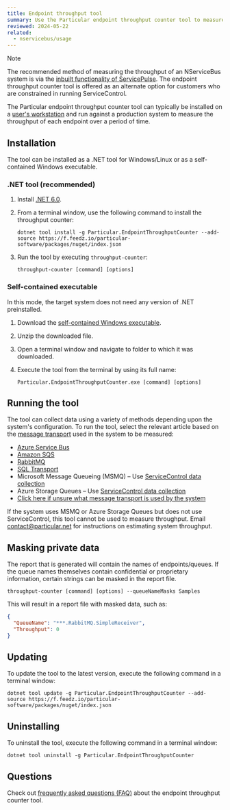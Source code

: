 ```yaml
---
title: Endpoint throughput tool
summary: Use the Particular endpoint throughput counter tool to measure the usage of an NServiceBus system.
reviewed: 2024-05-22
related:
  - nservicebus/usage
---
```


> [!NOTE]
> The recommended method of measuring the throughput of an NServiceBus system is via the [inbuilt functionality of ServicePulse](./../../servicepulse/usage.md).
> The endpoint throughput counter tool is offered as an alternate option for customers who are constrained in running ServiceControl.

The Particular endpoint throughput counter tool can typically be installed on a [user's workstation](faq.md#does-the-tool-need-to-run-on-my-production-server) and run against a production system to measure the throughput of each endpoint over a period of time.

## Installation

The tool can be installed as a .NET tool for Windows/Linux or as a self-contained Windows executable.

### .NET tool (recommended)

1. Install [.NET 6.0](https://dotnet.microsoft.com/en-us/download).
1. From a terminal window, use the following command to install the throughput counter:

   ```shell
   dotnet tool install -g Particular.EndpointThroughputCounter --add-source https://f.feedz.io/particular-software/packages/nuget/index.json
   ```

1. Run the tool by executing `throughput-counter`:

   ```shell
   throughput-counter [command] [options]
   ```

### Self-contained executable

In this mode, the target system does not need any version of .NET preinstalled.

1. Download the [self-contained Windows executable](https://s3.amazonaws.com/particular.downloads/EndpointThroughputCounter/Particular.EndpointThroughputCounter.zip).
1. Unzip the downloaded file.
1. Open a terminal window and navigate to folder to which it was downloaded.
1. Execute the tool from the terminal by using its full name:

   ```shell
   Particular.EndpointThroughputCounter.exe [command] [options]
   ```

## Running the tool

The tool can collect data using a variety of methods depending upon the system's configuration. To run the tool, select the relevant article based on the [message transport](/transports/) used in the system to be measured:

- [Azure Service Bus](azure-service-bus.md)
- [Amazon SQS](amazon-sqs.md)
- [RabbitMQ](rabbitmq.md)
- [SQL Transport](sql-transport.md)
- Microsoft Message Queueing (MSMQ) – Use [ServiceControl data collection](service-control.md)
- Azure Storage Queues – Use [ServiceControl data collection](service-control.md)
- [Click here if unsure what message transport is used by the system](determine-transport.md)

If the system uses MSMQ or Azure Storage Queues but does not use ServiceControl, this tool cannot be used to measure throughput. Email <a href="mailto:contact@particular.net">contact@particular.net</a> for instructions on estimating system throughput.

## Masking private data

The report that is generated will contain the names of endpoints/queues. If the queue names themselves contain confidential or proprietary information, certain strings can be masked in the report file.

```shell
throughput-counter [command] [options] --queueNameMasks Samples
```

This will result in a report file with masked data, such as:

```json
{
  "QueueName": "***.RabbitMQ.SimpleReceiver",
  "Throughput": 0
}
```

## Updating

To update the tool to the latest version, execute the following command in a terminal window:

```shell
dotnet tool update -g Particular.EndpointThroughputCounter --add-source https://f.feedz.io/particular-software/packages/nuget/index.json
```

## Uninstalling

To uninstall the tool, execute the following command in a terminal window:

```shell
dotnet tool uninstall -g Particular.EndpointThroughputCounter
```

## Questions

Check out [frequently asked questions (FAQ)](faq.md) about the endpoint throughput counter tool.
